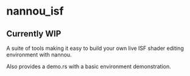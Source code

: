 # nannou_isf

## Currently WIP

A suite of tools making it easy to build your own live ISF shader editing
environment with nannou.

Also provides a demo.rs with a basic environment demonstration.

